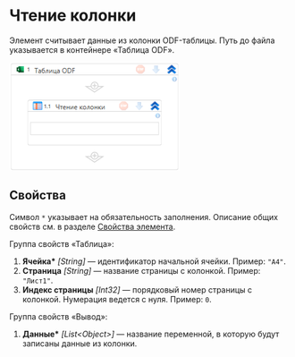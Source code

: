 # Чтение колонки

Элемент считывает данные из колонки ODF-таблицы. Путь до файла указывается в контейнере «Таблица ODF».

![Элемент «Чтение колонки»](../../../../resources/activities/extra/odf-oxml/table/odf-read-column.png)


## Свойства

Символ `*` указывает на обязательность заполнения. Описание общих свойств см. в разделе [Свойства элемента](https://docs.primo-rpa.ru/primo-rpa/primo-studio/process/elements#svoistva-elementa).

Группа свойств «Таблица»:

1. **Ячейка\*** *[String]* — идентификатор начальной ячейки. Пример: `"A4"`.
1. **Страница** *[String]* — название страницы с колонкой. Пример: `"Лист1"`.
1. **Индекс страницы** *[Int32]* — порядковый номер страницы с колонкой. Нумерация ведется с нуля. Пример: `0`.

Группа свойств «Вывод»:

1. **Данные\*** *[List\<Object\>]* — название переменной, в которую будут записаны данные из колонки.


